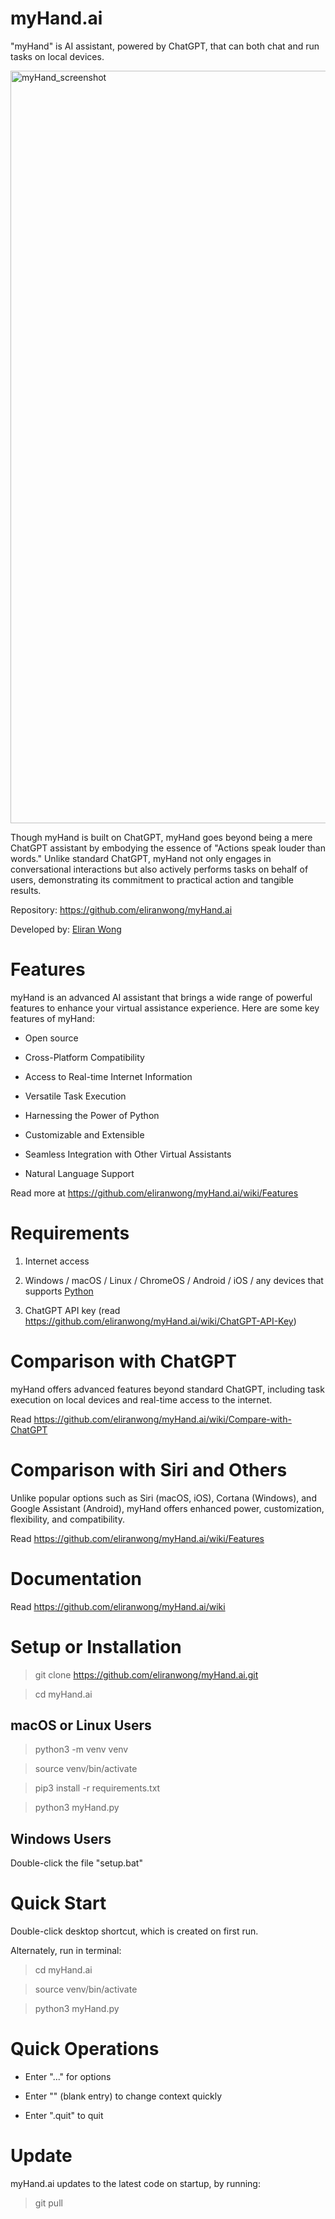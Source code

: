 # myHand.ai

"myHand" is AI assistant, powered by ChatGPT, that can both chat and run tasks on local devices.

<img width="1204" alt="myHand_screenshot" src="https://github.com/eliranwong/myHand.ai/assets/25262722/ccfcfa11-b13d-4870-9c4c-8167526342b2">

Though myHand is built on ChatGPT, myHand goes beyond being a mere ChatGPT assistant by embodying the essence of "Actions speak louder than words." Unlike standard ChatGPT, myHand not only engages in conversational interactions but also actively performs tasks on behalf of users, demonstrating its commitment to practical action and tangible results.

Repository: https://github.com/eliranwong/myHand.ai

Developed by: [Eliran Wong](https://github.com/eliranwong)

# Features

myHand is an advanced AI assistant that brings a wide range of powerful features to enhance your virtual assistance experience. Here are some key features of myHand:

* Open source

* Cross-Platform Compatibility

* Access to Real-time Internet Information

* Versatile Task Execution

* Harnessing the Power of Python

* Customizable and Extensible

* Seamless Integration with Other Virtual Assistants

* Natural Language Support

Read more at https://github.com/eliranwong/myHand.ai/wiki/Features

# Requirements

1. Internet access

2. Windows / macOS / Linux / ChromeOS / Android / iOS / any devices that supports [Python](https://www.python.org)

3. ChatGPT API key (read https://github.com/eliranwong/myHand.ai/wiki/ChatGPT-API-Key)

# Comparison with ChatGPT

myHand offers advanced features beyond standard ChatGPT, including task execution on local devices and real-time access to the internet.

Read https://github.com/eliranwong/myHand.ai/wiki/Compare-with-ChatGPT

# Comparison with Siri and Others

Unlike popular options such as Siri (macOS, iOS), Cortana (Windows), and Google Assistant (Android), myHand offers enhanced power, customization, flexibility, and compatibility.

Read https://github.com/eliranwong/myHand.ai/wiki/Features

# Documentation

Read https://github.com/eliranwong/myHand.ai/wiki

# Setup or Installation

> git clone https://github.com/eliranwong/myHand.ai.git

> cd myHand.ai

## macOS or Linux Users

> python3 -m venv venv

> source venv/bin/activate

> pip3 install -r requirements.txt

> python3 myHand.py

## Windows Users

Double-click the file "setup.bat"

# Quick Start

Double-click desktop shortcut, which is created on first run.

Alternately, run in terminal:

> cd myHand.ai

> source venv/bin/activate

> python3 myHand.py

# Quick Operations

* Enter "..." for options

* Enter "" (blank entry) to change context quickly

* Enter ".quit" to quit

# Update

myHand.ai updates to the latest code on startup, by running:

> git pull
